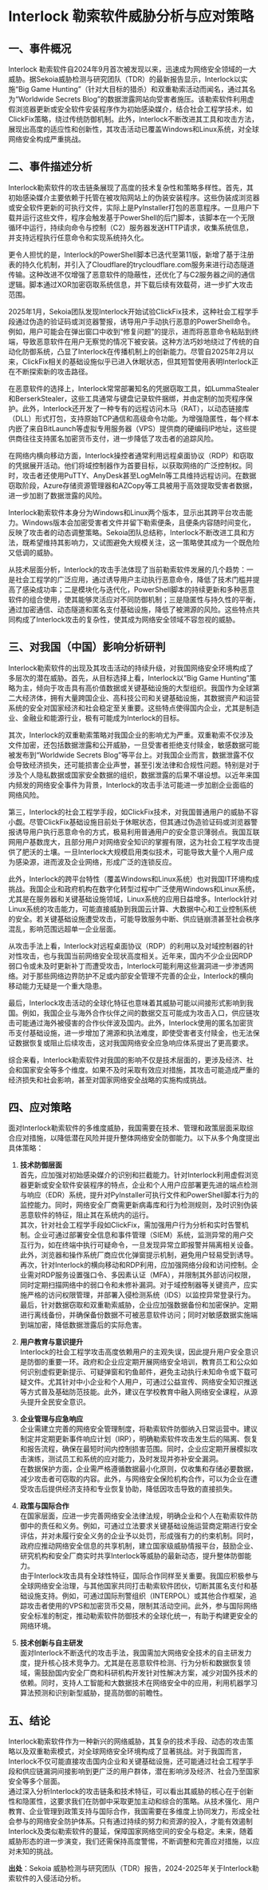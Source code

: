 # Interlock 勒索软件威胁分析与应对策略

## 一、事件概况

Interlock 勒索软件自2024年9月首次被发现以来，迅速成为网络安全领域的一大威胁。据Sekoia威胁检测与研究团队（TDR）的最新报告显示，Interlock以实施“Big Game Hunting”（针对大目标的猎杀）和双重勒索活动而闻名，通过其名为“Worldwide Secrets Blog”的数据泄露网站向受害者施压。该勒索软件利用虚假浏览器更新或安全软件安装程序作为初始感染媒介，结合社会工程学技术，如ClickFix策略，绕过传统防御机制。此外，Interlock不断改进其工具和攻击方法，展现出高度的适应性和创新性，其攻击活动已覆盖Windows和Linux系统，对全球网络安全构成严重挑战。

## 二、事件描述分析

Interlock勒索软件的攻击链条展现了高度的技术复杂性和策略多样性。首先，其初始感染媒介主要依赖于托管在被攻陷网站上的伪装安装程序。这些伪装成浏览器或安全软件更新的可执行文件，实际上是PyInstaller打包的恶意程序。一旦用户下载并运行这些文件，程序会触发基于PowerShell的后门脚本，该脚本在一个无限循环中运行，持续向命令与控制（C2）服务器发送HTTP请求，收集系统信息，并支持远程执行任意命令和实现系统持久化。

更令人担忧的是，Interlock的PowerShell脚本已迭代至第11版，新增了基于注册表的持久化机制，并引入了Cloudflare的trycloudflare.com服务来进行动态隧道传输。这种改进不仅增强了恶意软件的隐蔽性，还优化了与C2服务器之间的通信逻辑。脚本通过XOR加密窃取系统信息，并下载后续有效载荷，进一步扩大攻击范围。

2025年1月，Sekoia团队发现Interlock开始试验ClickFix技术，这种社会工程学手段通过伪造的验证码或浏览器警报，诱导用户手动执行恶意的PowerShell命令。例如，用户可能会在弹出窗口中收到“修复问题”的提示，进而将恶意命令粘贴到终端，导致恶意软件在用户无察觉的情况下被安装。这种方法巧妙地绕过了传统的自动化防御系统，凸显了Interlock在传播机制上的创新能力。尽管自2025年2月以来，ClickFix相关的基础设施似乎已进入休眠状态，但其短暂使用表明Interlock正在不断探索新的攻击路径。

在恶意软件的选择上，Interlock常常部署知名的凭据窃取工具，如LummaStealer和BerserkStealer，这些工具通常与键盘记录软件捆绑，并由定制的加壳程序保护。此外，Interlock还开发了一种专有的远程访问木马（RAT），以动态链接库（DLL）形式打包，支持原始TCP通信和高级命令功能。为增强隐匿性，每个样本内嵌了来自BitLaunch等虚拟专用服务器（VPS）提供商的硬编码IP地址，这些提供商往往支持匿名加密货币支付，进一步降低了攻击者的追踪风险。

在网络内横向移动方面，Interlock操控者通常利用远程桌面协议（RDP）和窃取的凭据展开活动。他们将域控制器作为首要目标，以获取网络的广泛控制权。同时，攻击者还使用PuTTY、AnyDesk甚至LogMeIn等工具维持远程访问。在数据窃取阶段，Azure存储资源管理器和AZCopy等工具被用于高效提取受害者数据，进一步加剧了数据泄露的风险。

Interlock勒索软件本身分为Windows和Linux两个版本，显示出其跨平台攻击能力。Windows版本会加密受害者文件并留下勒索便条，且便条内容随时间变化，反映了攻击者的动态调整策略。Sekoia团队总结称，Interlock不断改进工具和方法，既希望维持其影响力，又试图避免大规模关注，这一策略使其成为一个既危险又低调的威胁。

从技术层面分析，Interlock的攻击手法体现了当前勒索软件发展的几个趋势：一是社会工程学的广泛应用，通过诱导用户主动执行恶意命令，降低了技术门槛并提高了感染成功率；二是模块化与迭代化，PowerShell脚本的持续更新和多种恶意软件的组合使用，使其能够灵活应对不同防御机制；三是隐匿性与持久性的平衡，通过加密通信、动态隧道和匿名支付基础设施，降低了被溯源的风险。这些特点共同构成了Interlock攻击的复杂性，使其成为网络安全领域不容忽视的威胁。

## 三、对我国（中国）影响分析研判

Interlock勒索软件的出现及其攻击活动的持续升级，对我国网络安全环境构成了多层次的潜在威胁。首先，从目标选择上看，Interlock以“Big Game Hunting”策略为主，倾向于攻击具有高价值数据或关键基础设施的大型组织。我国作为全球第二大经济体，拥有大量跨国企业、高科技公司和关键基础设施，其数据资产和运营系统的安全对国家经济和社会稳定至关重要。这些特点使得国内企业，尤其是制造业、金融业和能源行业，极有可能成为Interlock的目标。

其次，Interlock的双重勒索策略对我国企业的影响尤为严重。双重勒索不仅涉及文件加密，还包括数据泄露和公开威胁，一旦受害者拒绝支付赎金，敏感数据可能被发布到“Worldwide Secrets Blog”等平台上。对我国企业而言，数据泄露不仅会导致经济损失，还可能损害企业声誉，甚至引发法律和合规性问题。特别是对于涉及个人隐私数据或国家安全数据的组织，数据泄露的后果不堪设想。以近年来国内频发的网络安全事件为背景，Interlock的攻击手法可能进一步加剧企业面临的网络风险。

第三，Interlock的社会工程学手段，如ClickFix技术，对我国普通用户的威胁不容小觑。尽管ClickFix基础设施目前处于休眠状态，但其通过伪造验证码或浏览器警报诱导用户执行恶意命令的方式，极易利用普通用户的安全意识薄弱点。我国互联网用户基数庞大，且部分用户对网络安全知识的掌握有限，这为社会工程学攻击提供了肥沃的土壤。一旦Interlock大规模启用类似技术，可能导致大量个人用户成为感染源，进而波及企业网络，形成广泛的连锁反应。

此外，Interlock的跨平台特性（覆盖Windows和Linux系统）也对我国IT环境构成挑战。我国企业和政府机构在数字化转型过程中广泛使用Windows和Linux系统，尤其是在服务器和关键基础设施领域，Linux系统的应用日益增多。Interlock针对Linux系统的攻击能力，可能直接威胁到我国云计算、大数据中心和工业控制系统的安全。若关键基础设施遭受攻击，可能导致服务中断、供应链崩溃甚至社会秩序混乱，影响范围远超单一企业层面。

从攻击手法上看，Interlock对远程桌面协议（RDP）的利用以及对域控制器的针对性攻击，也与我国当前网络安全现状高度相关。近年来，国内不少企业因RDP弱口令或未及时更新补丁而遭受攻击，Interlock可能利用这些漏洞进一步渗透网络。对于那些网络边界防护不足或内部安全管理不完善的企业，Interlock的横向移动能力无疑是一个重大隐患。

最后，Interlock攻击活动的全球化特征也意味着其威胁可能以间接形式影响到我国。例如，我国企业与海外合作伙伴之间的数据交互可能成为攻击入口，供应链攻击可能通过海外被侵害的合作伙伴波及国内。此外，Interlock使用的匿名加密货币支付基础设施，进一步增加了溯源和执法难度，即使受害者支付赎金，也无法保证数据恢复或阻止后续攻击，这对我国网络安全应急响应体系提出了更高要求。

综合来看，Interlock勒索软件对我国的影响不仅是技术层面的，更涉及经济、社会和国家安全等多个维度。如果不及时采取有效应对措施，其攻击可能造成严重的经济损失和社会影响，甚至对国家网络安全战略的实施构成挑战。

## 四、应对策略

面对Interlock勒索软件的多维度威胁，我国需要在技术、管理和政策层面采取综合应对措施，以降低潜在风险并提升整体网络安全防御能力。以下从多个角度提出具体策略：

1. **技术防御层面**  
   首先，应加强对初始感染媒介的识别和拦截能力。针对Interlock利用虚假浏览器更新或安全软件安装程序的特点，企业和个人用户应部署更先进的端点检测与响应（EDR）系统，提升对PyInstaller可执行文件和PowerShell脚本行为的监控能力。同时，网络安全厂商需更新病毒库和行为检测规则，及时识别伪装恶意软件的特征，阻止其在系统内的运行。  
   其次，针对社会工程学手段如ClickFix，需加强用户行为分析和实时告警机制。企业可通过部署安全信息和事件管理（SIEM）系统，监测异常的用户交互行为，如在终端中执行可疑命令，一旦发现异常立即报警并隔离相关设备。此外，浏览器和操作系统厂商应优化弹窗提示机制，避免用户轻易受到诱导。  
   再次，针对Interlock的横向移动和RDP利用，应加强网络分段和访问控制。企业需对RDP服务设置强口令、多因素认证（MFA），并限制其外部访问权限，同时定期扫描网络中的弱口令和未修补漏洞。对于域控制器等关键资产，应实施严格的访问权限管理，并部署入侵检测系统（IDS）以监控异常登录行为。  
   最后，针对数据窃取和双重勒索威胁，企业应加强数据备份和加密保护。定期进行离线备份，并确保备份数据不可被恶意软件访问；同时对敏感数据实施端到端加密，降低数据泄露后的实际危害。

2. **用户教育与意识提升**  
   Interlock的社会工程学攻击高度依赖用户的主观失误，因此提升用户安全意识是防御的重要一环。政府和企业应定期开展网络安全培训，教育员工和公众如何识别虚假更新提示、可疑弹窗和钓鱼邮件，避免主动执行未知命令或下载可疑文件。尤其针对中小企业和个人用户，可通过公益宣传、网络安全知识推送等方式普及基础防范技能。此外，建议在学校教育中融入网络安全课程，从源头提升全民安全意识。

3. **企业管理与应急响应**  
   企业需建立完善的网络安全管理制度，将勒索软件防御纳入日常运营中。建议制定并定期更新事件响应计划（IRP），明确勒索软件攻击发生后的隔离、恢复和报告流程，确保在最短时间内控制损害范围。同时，企业应定期开展模拟攻击演练，测试员工和系统的应对能力，及时发现并弥补安全漏洞。  
   在数据保护方面，企业需严格遵循数据最小化原则，仅收集和存储必要数据，减少攻击者可窃取的内容。此外，与网络安全保险机构合作，可以为企业在遭受攻击后提供经济支持和专业恢复协助，降低因攻击导致的直接损失。

4. **政策与国际合作**  
   在国家层面，应进一步完善网络安全法律法规，明确企业和个人在勒索软件防御中的责任和义务。例如，可通过立法要求关键基础设施运营商定期进行安全评估，并对未履行安全义务的企业予以处罚，形成强有力的约束机制。同时，政府应推动网络安全信息的共享机制，建立国家级威胁情报平台，鼓励企业、研究机构和安全厂商实时共享Interlock等威胁的最新动态，提升整体防御能力。  
   由于Interlock攻击具有全球性特征，国际合作同样至关重要。我国应积极参与全球网络安全治理，与其他国家共同打击勒索软件团伙，切断其匿名支付和基础设施支持。例如，可通过国际刑警组织（INTERPOL）或其他合作框架，追踪攻击者使用的VPS和加密货币交易，限制其活动空间。此外，参与国际网络安全标准的制定，推动勒索软件防御技术的全球化统一，有助于构建更安全的网络环境。

5. **技术创新与自主研发**  
   面对Interlock不断迭代的攻击手法，我国需加大网络安全技术的自主研发力度，提升核心技术竞争力。尤其是在恶意软件检测、行为分析和数据恢复领域，需鼓励国内安全厂商和科研机构开发针对性解决方案，减少对国外技术的依赖。同时，支持人工智能和大数据技术在网络安全中的应用，利用机器学习算法预测和识别新型威胁，提高防御的前瞻性。

## 五、结论

Interlock勒索软件作为一种新兴的网络威胁，其复杂的技术手段、动态的攻击策略以及双重勒索模式，对全球网络安全环境构成了显著挑战。对于我国而言，Interlock不仅可能直接攻击国内企业和关键基础设施，还可能通过社会工程学手段和供应链漏洞间接影响到更广泛的用户群体，潜在影响涉及经济、社会乃至国家安全等多个层面。  
通过深入分析Interlock的攻击链条和技术特征，可以看出其威胁的核心在于创新性和隐匿性，这要求我们在防御中采取更加主动和综合的策略。从技术强化、用户教育、企业管理到政策支持与国际合作，我国需要在多维度上协同发力，形成全社会参与的网络安全防护体系。只有通过持续的努力和资源的投入，才能有效遏制Interlock及类似勒索软件的蔓延，保障国家网络空间的安全与稳定。未来，随着威胁形态的进一步演变，我们还需保持高度警惕，不断调整和完善应对措施，以应对未知的挑战。

**出处**：Sekoia 威胁检测与研究团队（TDR）报告，2024-2025年关于Interlock勒索软件的入侵活动分析。